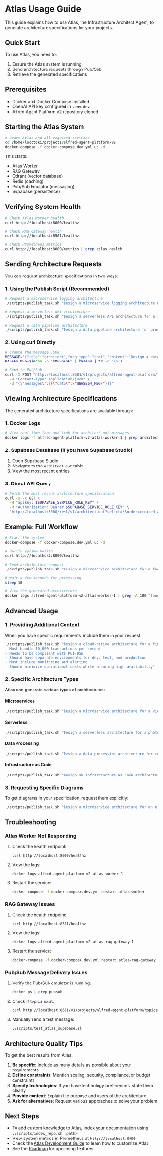 # Atlas Usage Guide

This guide explains how to use Atlas, the Infrastructure Architect Agent, to generate architecture specifications for your projects.

## Quick Start

To use Atlas, you need to:
1. Ensure the Atlas system is running
2. Send architecture requests through Pub/Sub
3. Retrieve the generated specifications

## Prerequisites

- Docker and Docker Compose installed
- OpenAI API key configured in `.env.dev`
- Alfred Agent Platform v2 repository cloned

## Starting the Atlas System

```bash
# Start Atlas and all required services
cd /home/locotoki/projects/alfred-agent-platform-v2
docker-compose -f docker-compose.dev.yml up -d
```

This starts:
- Atlas Worker
- RAG Gateway
- Qdrant (vector database)
- Redis (caching)
- Pub/Sub Emulator (messaging)
- Supabase (persistence)

## Verifying System Health

```bash
# Check Atlas Worker health
curl http://localhost:8000/healthz

# Check RAG Gateway health
curl http://localhost:8501/healthz

# Check Prometheus metrics
curl http://localhost:8000/metrics | grep atlas_health
```

## Sending Architecture Requests

You can request architecture specifications in two ways:

### 1. Using the Publish Script (Recommended)

```bash
# Request a microservice logging architecture
./scripts/publish_task.sh "Design a microservice logging architecture with observability features"

# Request a serverless API architecture
./scripts/publish_task.sh "Design a serverless API architecture for a real estate application"

# Request a data pipeline architecture
./scripts/publish_task.sh "Design a data pipeline architecture for processing IoT sensor data"
```

### 2. Using curl Directly

```bash
# Create the message JSON
MESSAGE='{"role":"architect","msg_type":"chat","content":"Design a database architecture for high-scale e-commerce","metadata":{}}'
BASE64_MSG=$(echo -n "$MESSAGE" | base64 | tr -d '\n')

# Send to Pub/Sub
curl -X POST "http://localhost:8681/v1/projects/alfred-agent-platform/topics/architect_in:publish" \
  -H "Content-Type: application/json" \
  -d "{\"messages\":[{\"data\":\"$BASE64_MSG\"}]}"
```

## Viewing Architecture Specifications

The generated architecture specifications are available through:

### 1. Docker Logs

```bash
# View real-time logs and look for architect_out messages
docker logs -f alfred-agent-platform-v2-atlas-worker-1 | grep architect_out
```

### 2. Supabase Database (if you have Supabase Studio)

1. Open Supabase Studio
2. Navigate to the `architect_out` table
3. View the most recent entries

### 3. Direct API Query

```bash
# Fetch the most recent architecture specification
curl -s -X GET \
  -H "apikey: $SUPABASE_SERVICE_ROLE_KEY" \
  -H "Authorization: Bearer $SUPABASE_SERVICE_ROLE_KEY" \
  "http://localhost:3000/rest/v1/architect_out?select=*&order=created_at.desc&limit=1" | jq '.[0].data.content'
```

## Example: Full Workflow

```bash
# Start the system
docker-compose -f docker-compose.dev.yml up -d

# Verify system health
curl http://localhost:8000/healthz

# Send architecture request
./scripts/publish_task.sh "Design a microservice architecture for a food delivery application"

# Wait a few seconds for processing
sleep 10

# View the generated architecture
docker logs alfred-agent-platform-v2-atlas-worker-1 | grep -A 100 "food delivery application" | less
```

## Advanced Usage

### 1. Providing Additional Context

When you have specific requirements, include them in your request:

```bash
./scripts/publish_task.sh "Design a cloud-native architecture for a financial application with these requirements:
- Must handle 10,000 transactions per second
- Needs to be compliant with PCI-DSS
- Should have separate environments for dev, test, and production
- Must include monitoring and alerting
- Should minimize operational costs while ensuring high availability"
```

### 2. Specific Architecture Types

Atlas can generate various types of architectures:

#### Microservices
```bash
./scripts/publish_task.sh "Design a microservice architecture for a video streaming platform"
```

#### Serverless
```bash
./scripts/publish_task.sh "Design a serverless architecture for a photo sharing application"
```

#### Data Processing
```bash
./scripts/publish_task.sh "Design a data processing architecture for real-time analytics"
```

#### Infrastructure as Code
```bash
./scripts/publish_task.sh "Design an Infrastructure as Code architecture using Terraform for a multi-region deployment"
```

### 3. Requesting Specific Diagrams

To get diagrams in your specification, request them explicitly:

```bash
./scripts/publish_task.sh "Design a microservice architecture for an e-commerce platform. Include C4 model diagrams with PlantUML notation."
```

## Troubleshooting

### Atlas Worker Not Responding

1. Check the health endpoint:
   ```bash
   curl http://localhost:8000/healthz
   ```

2. View the logs:
   ```bash
   docker logs alfred-agent-platform-v2-atlas-worker-1
   ```

3. Restart the service:
   ```bash
   docker-compose -f docker-compose.dev.yml restart atlas-worker
   ```

### RAG Gateway Issues

1. Check the health endpoint:
   ```bash
   curl http://localhost:8501/healthz
   ```

2. View the logs:
   ```bash
   docker logs alfred-agent-platform-v2-atlas-rag-gateway-1
   ```

3. Restart the service:
   ```bash
   docker-compose -f docker-compose.dev.yml restart atlas-rag-gateway
   ```

### Pub/Sub Message Delivery Issues

1. Verify the Pub/Sub emulator is running:
   ```bash
   docker ps | grep pubsub
   ```

2. Check if topics exist:
   ```bash
   curl http://localhost:8681/v1/projects/alfred-agent-platform/topics
   ```

3. Manually send a test message:
   ```bash
   ./scripts/test_atlas_supabase.sh
   ```

## Architecture Quality Tips

To get the best results from Atlas:

1. **Be specific**: Include as many details as possible about your requirements
2. **Define constraints**: Mention scaling, security, compliance, or budget constraints
3. **Specify technologies**: If you have technology preferences, state them clearly
4. **Provide context**: Explain the purpose and users of the architecture
5. **Ask for alternatives**: Request various approaches to solve your problem

## Next Steps

- To add custom knowledge to Atlas, index your documentation using `./scripts/index_repo.sh <path>`
- View system metrics in Prometheus at `http://localhost:9090`
- Check the [Atlas Development Guide](./DEVELOPMENT.md) to learn how to customize Atlas
- See the [Roadmap](./roadmap.md) for upcoming features
